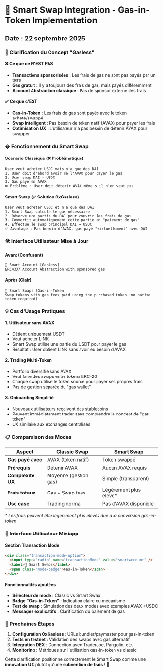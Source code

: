# 🔄 Smart Swap Integration - Gas-in-Token Implementation

## Date : 22 septembre 2025

### 🎯 Clarification du Concept "Gasless"

#### ❌ **Ce que ce N'EST PAS**
- **Transactions sponsorisées** : Les frais de gas ne sont pas payés par un tiers
- **Gas gratuit** : Il y a toujours des frais de gas, mais payés différemment
- **Account Abstraction classique** : Pas de sponsor externe des frais

#### ✅ **Ce que c'EST**
- **Gas-in-Token** : Les frais de gas sont payés avec le token acheté/swappé
- **Swap intelligent** : Pas besoin de token natif (AVAX) pour payer les frais
- **Optimisation UX** : L'utilisateur n'a pas besoin de détenir AVAX pour swapper

### � Fonctionnement du Smart Swap

#### Scenario Classique (❌ Problématique)
```
User veut acheter USDC mais n'a que des DAI
1. User doit d'abord avoir de l'AVAX pour payer le gas
2. User swap DAI → USDC 
3. Gas payé en AVAX
❌ Problème : User doit détenir AVAX même s'il n'en veut pas
```

#### Smart Swap (✅ Solution 0xGasless)
```
User veut acheter USDC et n'a que des DAI
1. Smart Swap calcule le gas nécessaire
2. Réserve une partie du DAI pour couvrir les frais de gas
3. Convertit automatiquement cette partie en "paiement de gas"
4. Effectue le swap principal DAI → USDC
✅ Avantage : Pas besoin d'AVAX, gas payé "virtuellement" avec DAI
```

### 🛠️ Interface Utilisateur Mise à Jour

#### Avant (Confusant)
```
🚀 Smart Account [Gasless]
ERC4337 Account Abstraction with sponsored gas
```

#### Après (Clair)
```
🔄 Smart Swaps [Gas-in-Token]
Swap tokens with gas fees paid using the purchased token (no native token required)
```

### 💡 Cas d'Usage Pratiques

#### 1. **Utilisateur sans AVAX**
- Détient uniquement USDT
- Veut acheter LINK
- Smart Swap utilise une partie du USDT pour payer le gas
- Résultat : User obtient LINK sans avoir eu besoin d'AVAX

#### 2. **Trading Multi-Token**
- Portfolio diversifié sans AVAX
- Veut faire des swaps entre tokens ERC-20
- Chaque swap utilise le token source pour payer ses propres frais
- Pas de gestion séparée du "gas wallet"

#### 3. **Onboarding Simplifié**
- Nouveaux utilisateurs reçoivent des stablecoins
- Peuvent immédiatement trader sans comprendre le concept de "gas token"
- UX similaire aux exchanges centralisés

### 📋 Comparaison des Modes

| Aspect | Classic Swap | Smart Swap |
|--------|-------------|------------|
| **Gas payé avec** | AVAX (token natif) | Token swappé |
| **Prérequis** | Détenir AVAX | Aucun AVAX requis |
| **Complexité UX** | Moyenne (gestion gas) | Simple (transparent) |
| **Frais totaux** | Gas + Swap fees | Légèrement plus élevé* |
| **Use case** | Trading normal | Pas d'AVAX disponible |

*\* Les frais peuvent être légèrement plus élevés due à la conversion gas-in-token*

### 🎯 Interface Utilisateur Miniapp

#### Section Transaction Mode
```html
<div class="transaction-mode-option">
  <input type="radio" name="transactionMode" value="smartAccount" />
  <label>🔄 Smart Swaps</label>
  <span class="mode-badge">Gas-in-Token</span>
</div>
```

#### Fonctionnalités ajoutées
- **Sélecteur de mode** : Classic vs Smart Swap
- **Badge "Gas-in-Token"** : Indication claire du mécanisme
- **Test de swap** : Simulation des deux modes avec exemples AVAX→USDC
- **Messages explicatifs** : Clarification du paiement de gas

### 🔄 Prochaines Étapes

1. **Configuration 0xGasless** : URLs bundler/paymaster pour gas-in-token
2. **Tests en testnet** : Validation des swaps avec gas alternatif  
3. **Integration DEX** : Connection avec TraderJoe, Pangolin, etc.
4. **Monitoring** : Métriques sur l'utilisation gas-in-token vs classic

Cette clarification positionne correctement le Smart Swap comme une **innovation UX** plutôt qu'une **subvention de frais** ! 🎯